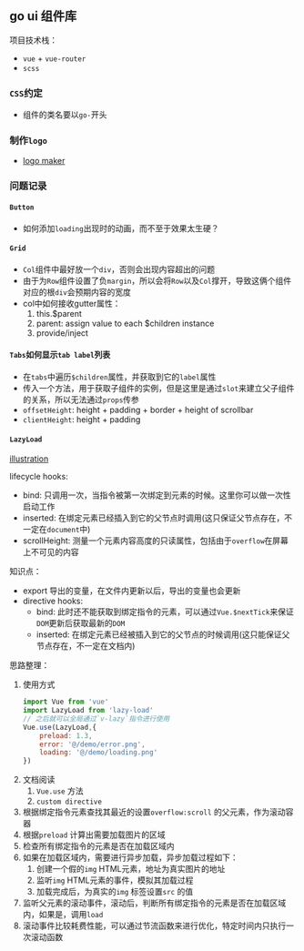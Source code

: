 ## go ui 组件库
项目技术栈：
* `vue` + `vue-router`
* `scss`
### `CSS`约定
* 组件的类名要以`go-`开头

### 制作`logo`
* [logo maker](https://hatchful.shopify.com/)

### 问题记录
#### `Button`
* 如何添加`loading`出现时的动画，而不至于效果太生硬？

#### `Grid`
* `Col`组件中最好放一个`div`，否则会出现内容超出的问题
* 由于为`Row`组件设置了负`margin`，所以会将`Row`以及`Col`撑开，导致这俩个组件对应的根`div`会预期内容的宽度
* col中如何接收gutter属性：
    1. this.$parent
    2. parent: assign value to each $children instance
    3. provide/inject

#### `Tabs`如何显示`tab label`列表
* 在`tabs`中遍历`$children`属性，并获取到它的`label`属性
* 传入一个方法，用于获取子组件的实例，但是这里是通过`slot`来建立父子组件的关系，所以无法通过`props`传参
* `offsetHeight`: height + padding + border + height of scrollbar
* `clientHeight`: height + padding
    
#### `LazyLoad`
[illustration](https://excalidraw.com/#json=5945096507752448,hzn3v29a-PoMgRyPdWtRgw)

lifecycle hooks:
* bind: 只调用一次，当指令被第一次绑定到元素的时候。这里你可以做一次性启动工作
* inserted: 在绑定元素已经插入到它的父节点时调用(这只保证父节点存在，不一定在`document`中)
* scrollHeight: 测量一个元素内容高度的只读属性，包括由于`overflow`在屏幕上不可见的内容

知识点：  
* export 导出的变量，在文件内更新以后，导出的变量也会更新
* directive hooks: 
  * bind: 此时还不能获取到绑定指令的元素，可以通过`Vue.$nextTick`来保证`DOM`更新后获取最新的`DOM`
  * inserted: 在绑定元素已经被插入到它的父节点的时候调用(这只能保证父节点存在，不一定在文档内)

思路整理： 
1. 使用方式
    ```jsx
    import Vue from 'vue'
    import LazyLoad from 'lazy-load'
    // 之后就可以全局通过`v-lazy`指令进行使用
    Vue.use(LazyLoad,{
    	preload: 1.3,
    	error: '@/demo/error.png',
    	loading: '@/demo/loading.png'
    })
    ```
2. 文档阅读
    1. `Vue.use` 方法
    2. `custom directive` 
3. 根据绑定指令元素查找其最近的设置`overflow:scroll` 的父元素，作为滚动容器
4. 根据`preload` 计算出需要加载图片的区域
5. 检查所有绑定指令的元素是否在加载区域内
6. 如果在加载区域内，需要进行异步加载，异步加载过程如下：
    1. 创建一个假的`img` HTML元素，地址为真实图片的地址
    2. 监听`img` HTML元素的事件，模拟其加载过程
    3. 加载完成后，为真实的`img` 标签设置`src` 的值
7. 监听父元素的滚动事件，滚动后，判断所有绑定指令的元素是否在加载区域内，如果是，调用`load` 
8. 滚动事件比较耗费性能，可以通过节流函数来进行优化，特定时间内只执行一次滚动函数
